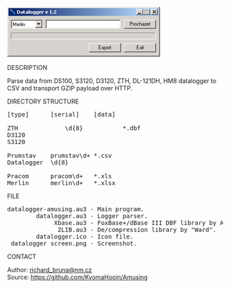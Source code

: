 ![Amusing Mapping tool](https://github.com/KyomaHooin/Amusing/raw/master/datalogger/datalogger_screen.png "screenshot")

DESCRIPTION

Parse data from DS100, S3120, D3120, ZTH, DL-121DH, HM8 datalogger to CSV and transport GZIP payload over HTTP.

DIRECTORY STRUCTURE

<pre>
[type]		[serial]	[data]

ZTH				\d{8}			*.dbf
D3120
S3120

Prumstav	prumstav\d+	*.csv
Datalogger	\d{8}

Pracom		pracom\d+	*.xls
Merlin		merlin\d+	*.xlsx
</pre>

FILE

<pre>
datalogger-amusing.au3 - Main program.
        datalogger.au3 - Logger parser.
             Xbase.au3 - FoxBase+/dBase III DBF library by A.R.T. Jonkers.
              ZLIB.au3 - De/compression library by "Ward".
        datalogger.ico - Icon file.
 datalogger_screen.png - Screenshot.
</pre>

CONTACT

Author: richard_bruna@nm.cz<br>
Source: https://github.com/KyomaHooin/Amusing
